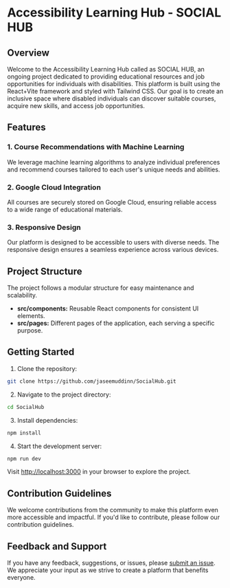 # Accessibility Learning Hub - SOCIAL HUB

## Overview

Welcome to the Accessibility Learning Hub called as SOCIAL HUB, an ongoing project dedicated to providing educational resources and job opportunities for individuals with disabilities. This platform is built using the React+Vite framework and styled with Tailwind CSS. Our goal is to create an inclusive space where disabled individuals can discover suitable courses, acquire new skills, and access job opportunities.

## Features

### 1. Course Recommendations with Machine Learning

We leverage machine learning algorithms to analyze individual preferences and recommend courses tailored to each user's unique needs and abilities.

### 2. Google Cloud Integration

All courses are securely stored on Google Cloud, ensuring reliable access to a wide range of educational materials.

### 3. Responsive Design

Our platform is designed to be accessible to users with diverse needs. The responsive design ensures a seamless experience across various devices.

## Project Structure

The project follows a modular structure for easy maintenance and scalability.

- **src/components:** Reusable React components for consistent UI elements.
- **src/pages:** Different pages of the application, each serving a specific purpose.

## Getting Started

1. Clone the repository:

```bash
git clone https://github.com/jaseemuddinn/SocialHub.git
```

2. Navigate to the project directory:

```bash
cd SocialHub
```

3. Install dependencies:

```bash
npm install
```

4. Start the development server:

```bash
npm run dev
```

Visit [http://localhost:3000](http://localhost:3000) in your browser to explore the project.

## Contribution Guidelines

We welcome contributions from the community to make this platform even more accessible and impactful. If you'd like to contribute, please follow our contribution guidelines.

## Feedback and Support

If you have any feedback, suggestions, or issues, please [submit an issue](https://github.com/your-username/accessibility-learning-hub/issues). We appreciate your input as we strive to create a platform that benefits everyone.
